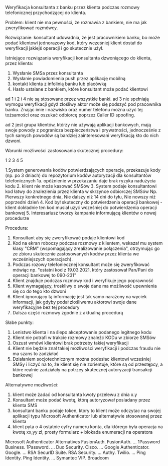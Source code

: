 Weryfikacja konsultanta z banku przez klienta podczas rozmowy telefonicznej przychodzącej do klienta.
 
 
Problem: klient nie ma pewności, że rozmawia z bankiem, nie ma jak zweryfikować rozmówcy.

Rozwiązanie: konsultant udowadnia, że jest pracownikiem banku, bo może podać klientowi jednorazowy kod, który wcześniej klient dostał do weryfikacji jakiejś operacji i go skutecznie użył.
 
Istniejące rozwiązania weryfikacji konsultanta dzwoniącego do klienta, przez klienta:
1.	Wysłanie SMSa przez konsultanta
2.	Wysłanie powiadomienia push przez aplikację mobilną
3.	kontakt klienta z infolinią banku lub placówką
4.	Hasło ustalane z bankiem, które konsultant może podać klientowi

ad 1 i 2 i 4 nie są stosowane przez wszystkie banki.
ad 3 nie spełniają wymogu weryfikacji gdyż złośliwy aktor może się podszyć pod pracownika banku. Znając imie i nazwisko oraz numer telefonu można uzyć tej tożsamości oraz oszukać odbiorcę poprzez Caller ID spoofing.

ad 2 jest grupa klientów, którzy nie używają aplikacji bankowych, mają swoje powody z pogranicza bezpieczeństwa i prywatności, jednocześnie z tych samych powodów są bardziej zainteresowani weryfikacją kto do nich dzwoni.

Warunki możliwości zastosowania skutecznej procedury: 

1
2
3
4
5


1.System generowania kodów potwierdzających operacje, przekazuje kody (np. po 3 dniach) do repozytorium kodów autoryzacji dla konsultantów telefonicznych
1a. opóźnienie w przekazaniu daje brak ryzyka nadużycia kodu 
2. klient nie może kasować SMSów 
3. System podaje konsultantowi kod łatwy do znalezienia przez klienta w skrzynce odbiorczej SMSów Np. Pierwszy konkretnego dnia, Nie dalszy niż 14 dni do tyłu, Nie nowszy niż poprzedni dzień 
4. Kod był skuteczny do potwierdzenia operacji bankowej - klient dokładnie ten kod musiał użyć wcześniej do potwierdzenia operacji bankowej 
5. Interesariusz tworzy kampanie informującą klientów o nowej procedurze



Procedura: 
1.	Konsultant aby się zweryfikować podaje klientowi kod 
2.	Kod na ekran roboczy podczas rozmowy z klientem, wskazał mu system klasy "CRM" (wspomagający zrealizowanie połączenia", otrzymując go ze zbioru skutecznie zastosowanych kodów przez klienta we wcześniejszych operacjach).
3. Podczas rozowy telefoniecznej konsultant może się zweryfikować mówiąc np. "ostatni kod z 19.03.2021, który zastosował Pan/Pani do operacji bankowej to 090-231"
4. Klient znajduje podczas rozmowy kod i weryfikuje jego poprawność
5. Klient wymagający, troskliwy o swoje dane ma możliwość upewnienia się co do tego kto dzwoni
6. Klient ignorujący tą informację jest tak samo narażony na wyciek informacji, jak gdyby podał złośliwemu aktorowi swoje dane weryfikacyjne bez tej procedury
7.	Dalsza część rozmowy zgodnie z aktualną procedurą
 
 
Słabe punkty:
1.	Lenistwo klienta i na ślepo akceptowanie podanego legitnego kodu
2.	Klient nie potrafi w trakcie rozmowy znaleźć KODu w zbiorze SMSów
3.	Oszust wmówi klientowi brak potrzeby takiej weryfikacji
4.	Klient nie będzie znał takiej możliwości weryfikacji i podczas fraudu nie ma szans to zadziałać
5.	Działaniem socjotechnicznym można podesłac klientowi wcześniej SMSy i liczyć na to, że klient się nie zorientuje, które są od przestępcy, a które realnie zadziałały na potrzey skutecznej autoryzacji transakcji bankowej

Alternatywne mozliwości:
1. klient może żadać od konsultanta kwoty przelewu z dnia x.y
2. Konsultant może podać kwotę, którą autoryzował posiadany przez klienta SMS
3. konsultant banku podaje token, ktory to klient może odczytac na swojej aplikacji typu Microsoft Authenticator lub alternatywie stosowanej przez klienta
4. klient pyta o 4 ostatnie cyfry numeru konta, dla którego była operacja na kwotę xx,yy zł, prosty formularz <numer operacji> <data> + blokada enumeracji na operatora
 



Microsoft Authenticator Alternatives
FusionAuth. FusionAuth. ...
1Password Business. 1Password. ...
Duo Security. Cisco. ...
Google Authenticator. Google. ...
RSA SecurID Suite. RSA Security. ...
Authy. Twilio. ...
Ping Identity. Ping Identity. ...
Symantec VIP. Broadcom


